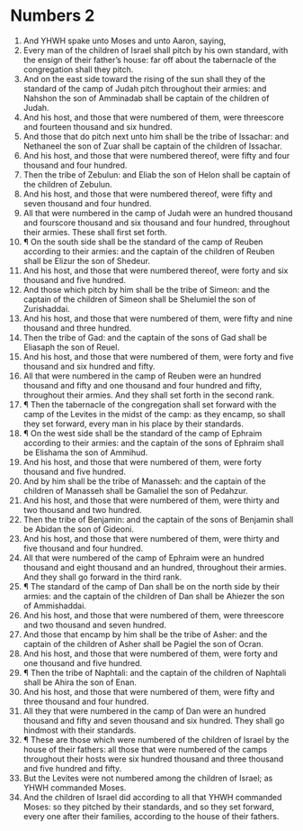 ﻿# Numbers 2
1. And YHWH spake unto Moses and unto Aaron, saying, 
2. Every man of the children of Israel shall pitch by his own standard, with the ensign of their father’s house: far off about the tabernacle of the congregation shall they pitch. 
3. And on the east side toward the rising of the sun shall they of the standard of the camp of Judah pitch throughout their armies: and Nahshon the son of Amminadab shall be captain of the children of Judah. 
4. And his host, and those that were numbered of them, were threescore and fourteen thousand and six hundred. 
5. And those that do pitch next unto him shall be the tribe of Issachar: and Nethaneel the son of Zuar shall be captain of the children of Issachar. 
6. And his host, and those that were numbered thereof, were fifty and four thousand and four hundred. 
7. Then the tribe of Zebulun: and Eliab the son of Helon shall be captain of the children of Zebulun. 
8. And his host, and those that were numbered thereof, were fifty and seven thousand and four hundred. 
9. All that were numbered in the camp of Judah were an hundred thousand and fourscore thousand and six thousand and four hundred, throughout their armies. These shall first set forth. 
10. ¶ On the south side shall be the standard of the camp of Reuben according to their armies: and the captain of the children of Reuben shall be Elizur the son of Shedeur. 
11. And his host, and those that were numbered thereof, were forty and six thousand and five hundred. 
12. And those which pitch by him shall be the tribe of Simeon: and the captain of the children of Simeon shall be Shelumiel the son of Zurishaddai. 
13. And his host, and those that were numbered of them, were fifty and nine thousand and three hundred. 
14. Then the tribe of Gad: and the captain of the sons of Gad shall be Eliasaph the son of Reuel. 
15. And his host, and those that were numbered of them, were forty and five thousand and six hundred and fifty. 
16. All that were numbered in the camp of Reuben were an hundred thousand and fifty and one thousand and four hundred and fifty, throughout their armies. And they shall set forth in the second rank. 
17. ¶ Then the tabernacle of the congregation shall set forward with the camp of the Levites in the midst of the camp: as they encamp, so shall they set forward, every man in his place by their standards. 
18. ¶ On the west side shall be the standard of the camp of Ephraim according to their armies: and the captain of the sons of Ephraim shall be Elishama the son of Ammihud. 
19. And his host, and those that were numbered of them, were forty thousand and five hundred. 
20. And by him shall be the tribe of Manasseh: and the captain of the children of Manasseh shall be Gamaliel the son of Pedahzur. 
21. And his host, and those that were numbered of them, were thirty and two thousand and two hundred. 
22. Then the tribe of Benjamin: and the captain of the sons of Benjamin shall be Abidan the son of Gideoni. 
23. And his host, and those that were numbered of them, were thirty and five thousand and four hundred. 
24. All that were numbered of the camp of Ephraim were an hundred thousand and eight thousand and an hundred, throughout their armies. And they shall go forward in the third rank. 
25. ¶ The standard of the camp of Dan shall be on the north side by their armies: and the captain of the children of Dan shall be Ahiezer the son of Ammishaddai. 
26. And his host, and those that were numbered of them, were threescore and two thousand and seven hundred. 
27. And those that encamp by him shall be the tribe of Asher: and the captain of the children of Asher shall be Pagiel the son of Ocran. 
28. And his host, and those that were numbered of them, were forty and one thousand and five hundred. 
29. ¶ Then the tribe of Naphtali: and the captain of the children of Naphtali shall be Ahira the son of Enan. 
30. And his host, and those that were numbered of them, were fifty and three thousand and four hundred. 
31. All they that were numbered in the camp of Dan were an hundred thousand and fifty and seven thousand and six hundred. They shall go hindmost with their standards. 
32. ¶ These are those which were numbered of the children of Israel by the house of their fathers: all those that were numbered of the camps throughout their hosts were six hundred thousand and three thousand and five hundred and fifty. 
33. But the Levites were not numbered among the children of Israel; as YHWH commanded Moses. 
34. And the children of Israel did according to all that YHWH commanded Moses: so they pitched by their standards, and so they set forward, every one after their families, according to the house of their fathers. 
